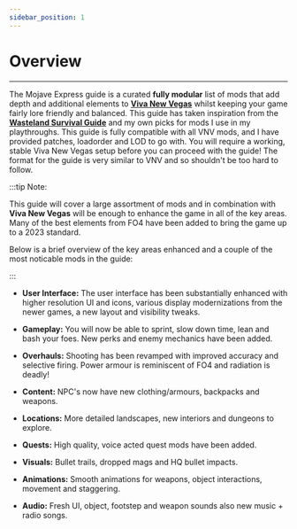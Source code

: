 ```yaml
---
sidebar_position: 1
---
```


# Overview

---

The Mojave Express guide is a curated **fully modular** list of mods that add depth and additional elements to **[Viva New Vegas](https://vivanewvegas.moddinglinked.com/)** whilst keeping your game fairly lore friendly and balanced.
This guide has taken inspiration from the **[Wasteland Survival Guide](https://wastelandsurvivalguide.com/)** and my own picks for mods I use in my playthroughs. This guide is fully compatible with all VNV mods, and I have provided patches, loadorder and LOD to go with. You will require a working, stable Viva New Vegas setup before you can proceed with the guide! The format for the guide is very similar to VNV and so shouldn't be too hard to follow.

:::tip Note:

This guide will cover a large assortment of mods and in combination with **Viva New Vegas** will be enough to enhance the game in all of the key areas. Many of the best elements from FO4 have been added to bring the game up to a 2023 standard.

Below is a brief overview of the key areas enhanced and a couple of the most noticable mods in the guide:

:::

- **User Interface:** The user interface has been substantially enhanced with higher resolution UI and icons, various display modernizations from the newer games, a new layout and visibility tweaks.  


- **Gameplay:** You will now be able to sprint, slow down time, lean and bash your foes. New perks and enemy mechanics have been added.  


- **Overhauls:** Shooting has been revamped with improved accuracy and selective firing. Power armour is reminiscent of FO4 and radiation is deadly!  


- **Content:** NPC's now have new clothing/armours, backpacks and weapons.  


- **Locations:** More detailed landscapes, new interiors and dungeons to explore.  


- **Quests:** High quality, voice acted quest mods have been added.  


- **Visuals:** Bullet trails, dropped mags and HQ bullet impacts.  


- **Animations:** Smooth animations for weapons, object interactions, movement and staggering.  


- **Audio:** Fresh UI, object, footstep and weapon sounds also new music + radio songs.  

